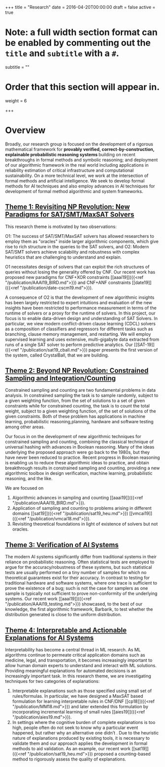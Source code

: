 +++
title = "Research"
date = 2016-04-20T00:00:00
draft = false
active = true


# Note: a full width section format can be enabled by commenting out the `title` and `subtitle` with a `#`.
subtitle = ""

# Order that this section will appear in.
weight = 6

+++

# __Overview__ 

Broadly, our research group is focused on the development of a rigorous mathematical framework for <b> provably verified, correct-by-construction, explainable probabilistic reasoning systems </b> building on recent breakthroughs in formal methods and symbolic reasoning; and deployment of our algorithmic framework in the real world including applications in reliability estimation of critical infrastructure and computational sustainability. On a more technical level, we work at the intersection of formal methods and artificial intelligence. We seek to develop formal methods for AI techniques and also employ advances in AI techniques for development of formal method algorithmic and system frameworks. 


## <u> Theme 1: Revisiting NP Revolution: New Paradigms for SAT/SMT/MaxSAT Solvers </u>

This research theme is motivated by two observations:

O1: The success of SAT/SMT/MaxSAT solvers has allowed researchers to employ them as "oracles" inside larger algorithmic components, which give rise to rich structure in the queries to the SAT solvers, and
O2: Modern SAT/SMT solvers achieve scalability and robustness with complex heuristics that are challenging to understand and explain. 

O1 necessitates design of solvers that can exploit the rich structures of queries without losing the generality offered by CNF. Our recent work has proposed new paradigms for CNF+XOR constraints
[[aaai19]]({{<ref "/publication/AAAI19_BIRD.md">}}) and CNF+ANF constraints [[date19]]({{<ref "/publication/date-cscm19.md">}}). 

A consequence of O2 is that the development of new algorithmic insights has been largely restricted to expert intuitions and evaluation of the new insights have been restricted to performance measurement in terms of the runtime of solvers or a proxy for the runtime of solvers. In this project, our focus is to enable data-driven design and understanding of SAT Solvers. In particular, we view modern conflict-driven clause learning (CDCL) solvers as a composition of classifiers and regressors for different tasks such as branching, clause memory management, and restarting. We  will employ supervised learning and uses extensive, multi-gigabyte data extracted from runs of a single SAT solver to perform predictive analytics. Our [[SAT-19]]({{<ref "/publication/sat19_cball.md">}}) paper presents the first version of the system, called CrystalBall, that we are building. 

 

## <u> Theme 2: Beyond NP Revolution: Constrained Sampling and Integration/Counting </u>

Constrained sampling and counting are two fundamental problems in data analysis. In constrained sampling the task is to sample randomly, subject to a given weighting function, from the set of solutions to a set of given constraints while for constrained counting, the task is to count the total weight, subject to a given weighting function, of the set of solutions of the given constraints. Both of these  problem has applications in machine learning, probabilistic reasoning,planning, hardware and software testing among other areas. 

Our focus in on the development of new algorithmic techniques for constrained sampling and counting, combining the classical technique of universal hashing with advances in Boolean reasoning. Many of the ideas underlying the proposed approach were go back to the 1980s, but they have never been reduced to practice. Recent progress in Boolean reasoning is enabling us to reduce these algorithmic ideas to practice, and obtain breakthrough results in constrained sampling and counting, providing a new algorithmic toolbox in design verification, machine learning, probabilistic reasoning, and the like. 

We are focused on

1. Algorithmic advances in sampling and counting [[aaai19]]({{<ref "/publication/AAAI19_BIRD.md">}}).
2. Application of sampling and counting to problems arising in different domains [[sat19]]({{<ref "/publication/sat19_heu.md">}}) [[vmcai19]]({{<ref "/publication/vmcai18.md">}}).
3. Revisiting theoretical foundations in light of existence of solvers but not oracles.  


## <u> Theme 3: Verification of AI Systems </u>


The modern AI systems significantly differ from traditional systems in
their reliance on probabilistic reasoning.  Often statistical tests are
employed to argue for the accuracy/robustness of these systems, but such
statistical tests are usually performed on a tiny number of samples for
which no theoretical guarantees exist for their accuracy. In contrast to
testing for traditional hardware and software systems, where one trace
is sufficient to prove the existence of a bug; such is not the case for
samplers as one sample is typically not sufficient to prove
non-conformity of the underlying systems. Our recent work
[[aaai19]]({{<ref "/publication/AAAI19_testing.md">}}) showcased, to the best of our knowledge, the first algorithmic framework, Barbarik, to test whether the distribution generated is close to the uniform distribution. 
## <u> Theme 4: Interpretable and Actionable Explanations for AI Systems </u>

Interpretability has become a central thread in ML research. As ML algorithms
continue to permeate critical application domains such as medicine, legal, and
transportation, it becomes increasingly important to allow human domain experts to
understand and interact with ML solutions. Providing meaningful explanations for automated
decisions is an increasingly important task. In this research theme, we are investigating techniques for two categories of explanations:

1. Interpretable explanations such as those specified using small set of rules/formulas. In particular, we have designed a MaxSAT based formulation for learning interpretable rules in CNF/DNF [[cp18]]({{<ref "/publication/MM18.md">}}) and later extended this formulation by incorporating incremental learning of small rules [[aies19]]({{<ref "/publication/aies19.md">}}).
2. In settings where the cognitive burden of complete explanations is too high, people often do not seek to know why
a particular event happened, but rather why an alternative one
didn’t . Due to the heuristic nature of explanations produced by
existing tools, it is necessary to validate them and our approach
applies the development in formal methods to aid validation. As an
example, our recent work [[sat19]]({{<ref "/publication/sat19_heu.md">}})
proposed a counting-based method to rigorously assess the quality of explanations. 

